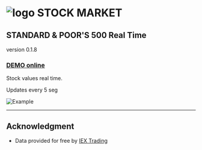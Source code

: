 # ![logo](https://github.com/jolav/datasilo/blob/master/_public/icons/stock32.png?raw=true) **STOCK MARKET**

## STANDARD & POOR'S 500 Real Time

version 0.1.8

### **[DEMO online](https://sp500.datasilo.org)**

Stock values real time.

Updates every 5 seg

![Example](https://github.com/jolav/datasilo/blob/master/_public/images/sp500Ex.png?raw=true)

<hr>

## **Acknowledgment**

* Data provided for free by [IEX Trading](https://iextrading.com/developer)
